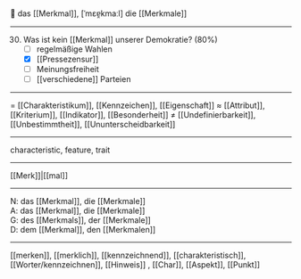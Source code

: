 🔴 das [[Merkmal]], [ˈmɛɐ̯kmaːl]
die [[Merkmale]]

---
30. Was ist kein [[Merkmal]] unserer Demokratie? (80%)
	- [ ] regelmäßige Wahlen
	- [x] [[Pressezensur]]
	- [ ] Meinungsfreiheit
	- [ ] [[verschiedene]] Parteien

---
= [[Charakteristikum]], [[Kennzeichen]], [[Eigenschaft]]
≈ [[Attribut]], [[Kriterium]], [[Indikator]], [[Besonderheit]]
≠ [[Undefinierbarkeit]], [[Unbestimmtheit]], [[Ununterscheidbarkeit]]

---
characteristic, feature, trait

---
[[Merk]]|[[mal]]

---
N: das [[Merkmal]], die [[Merkmale]]  
A: das [[Merkmal]], die [[Merkmale]]  
G: des [[Merkmals]], der [[Merkmale]]  
D: dem [[Merkmal]], den [[Merkmalen]]  

---
[[merken]], [[merklich]], [[kennzeichnend]], [[charakteristisch]], [[Worter/kennzeichnen]], [[Hinweis]]
, [[Char]], [[Aspekt]], [[Punkt]]